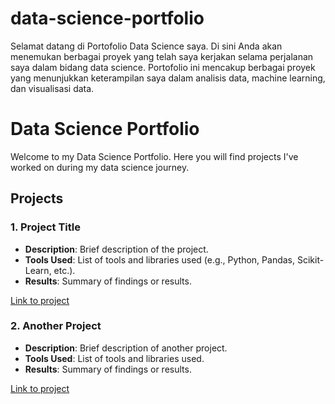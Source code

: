 # data-science-portfolio
Selamat datang di Portofolio Data Science saya. Di sini Anda akan menemukan berbagai proyek yang telah saya kerjakan selama perjalanan saya dalam bidang data science. Portofolio ini mencakup berbagai proyek yang menunjukkan keterampilan saya dalam analisis data, machine learning, dan visualisasi data.
# Data Science Portfolio

Welcome to my Data Science Portfolio. Here you will find projects I've worked on during my data science journey.

## Projects

### 1. Project Title
- **Description**: Brief description of the project.
- **Tools Used**: List of tools and libraries used (e.g., Python, Pandas, Scikit-Learn, etc.).
- **Results**: Summary of findings or results.

[Link to project](link_to_project)

### 2. Another Project
- **Description**: Brief description of another project.
- **Tools Used**: List of tools and libraries used.
- **Results**: Summary of findings or results.

[Link to project](link_to_project)
